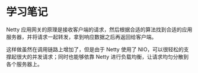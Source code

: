 # 学习笔记

Netty 应用网关的原理是接收客户端的请求，然后根据合适的算法找到合适的应用服务器，并将请求一起转发，拿到响应数据之后再返回给客户端。

这样做虽然在调用链路上增加了，但是由于 Netty 使用了 NIO，可以很轻松的支撑起很大的并发请求；同时也能够依靠 Netty 进行负载均衡，让请求均匀分散到各个服务器上。


